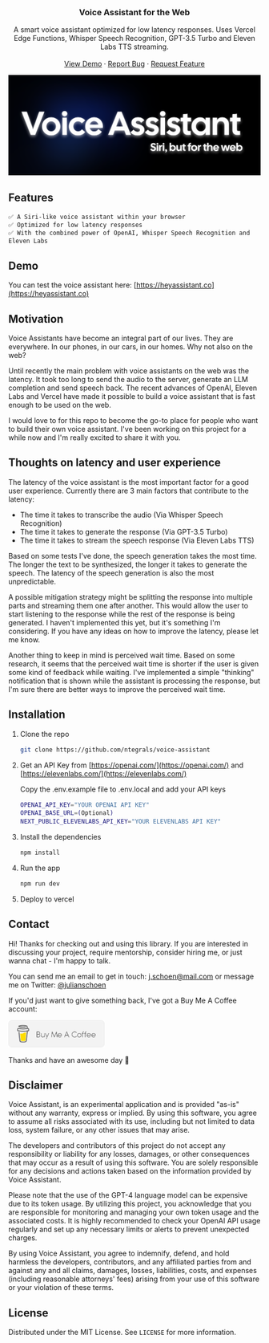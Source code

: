 <a name="readme-top"></a>

<br />
<div align="center">

<h3 align="center">Voice Assistant for the Web</h3>

  <p align="center">
    A smart voice assistant optimized for low latency responses. Uses Vercel Edge Functions, Whisper Speech Recognition, GPT-3.5 Turbo and Eleven Labs TTS streaming.
    <br />
    <br />
    <a href="https://heyassistant.co">View Demo</a>
    ·
    <a href="https://github.com/ntegrals/voice-assistant/issues">Report Bug</a>
    ·
    <a href="https://github.com/ntegrals/voice-assistant/issues">Request Feature</a>
  </p>
</div>
<a href="https://github.com/ntegrals/voice-assistant">
    <img src="images/header.png" alt="Logo">
  </a>

## Features

    ✅ A Siri-like voice assistant within your browser
    ✅ Optimized for low latency responses
    ✅ With the combined power of OpenAI, Whisper Speech Recognition and Eleven Labs

## Demo

You can test the voice assistant here: [https://heyassistant.co](https://heyassistant.co)

## Motivation

Voice Assistants have become an integral part of our lives. They are everywhere. In our phones, in our cars, in our homes. Why not also on the web?

Until recently the main problem with voice assistants on the web was the latency. It took too long to send the audio to the server, generate an LLM completion and send speech back. The recent advances of OpenAI, Eleven Labs and Vercel have made it possible to build a voice assistant that is fast enough to be used on the web.

I would love to for this repo to become the go-to place for people who want to build their own voice assistant. I've been working on this project for a while now and I'm really excited to share it with you.

## Thoughts on latency and user experience

The latency of the voice assistant is the most important factor for a good user experience. Currently there are 3 main factors that contribute to the latency:

- The time it takes to transcribe the audio (Via Whisper Speech Recognition)
- The time it takes to generate the response (Via GPT-3.5 Turbo)
- The time it takes to stream the speech response (Via Eleven Labs TTS)

Based on some tests I've done, the speech generation takes the most time. The longer the text to be synthesized, the longer it takes to generate the speech. The latency of the speech generation is also the most unpredictable.

A possible mitigation strategy might be splitting the response into multiple parts and streaming them one after another. This would allow the user to start listening to the response while the rest of the response is being generated. I haven't implemented this yet, but it's something I'm considering. If you have any ideas on how to improve the latency, please let me know.

Another thing to keep in mind is perceived wait time. Based on some research, it seems that the perceived wait time is shorter if the user is given some kind of feedback while waiting. I've implemented a simple "thinking" notification that is shown while the assistant is processing the response, but I'm sure there are better ways to improve the perceived wait time.

## Installation

1. Clone the repo

   ```sh
   git clone https://github.com/ntegrals/voice-assistant
   ```

2. Get an API Key from [https://openai.com/](https://openai.com/) and [https://elevenlabs.com/](https://elevenlabs.com/)

   Copy the .env.example file to .env.local and add your API keys

   ```sh
   OPENAI_API_KEY="YOUR OPENAI API KEY"
   OPENAI_BASE_URL=(Optional)
   NEXT_PUBLIC_ELEVENLABS_API_KEY="YOUR ELEVENLABS API KEY"
   ```

3. Install the dependencies

   ```sh
   npm install
   ```

4. Run the app
   ```sh
   npm run dev
   ```
5. Deploy to vercel

## Contact

Hi! Thanks for checking out and using this library. If you are interested in discussing your project, require mentorship, consider hiring me, or just wanna chat - I'm happy to talk.

You can send me an email to get in touch: j.schoen@mail.com or message me on Twitter: [@julianschoen](https://twitter.com/julianschoen)

If you'd just want to give something back, I've got a Buy Me A Coffee account:

<a href="https://www.buymeacoffee.com/ntegrals">
<img src="images/buymeacoffee.png" alt="buymeacoffee" width="192">
</a>

Thanks and have an awesome day 👋

## Disclaimer

Voice Assistant, is an experimental application and is provided "as-is" without any warranty, express or implied. By using this software, you agree to assume all risks associated with its use, including but not limited to data loss, system failure, or any other issues that may arise.

The developers and contributors of this project do not accept any responsibility or liability for any losses, damages, or other consequences that may occur as a result of using this software. You are solely responsible for any decisions and actions taken based on the information provided by Voice Assistant.

Please note that the use of the GPT-4 language model can be expensive due to its token usage. By utilizing this project, you acknowledge that you are responsible for monitoring and managing your own token usage and the associated costs. It is highly recommended to check your OpenAI API usage regularly and set up any necessary limits or alerts to prevent unexpected charges.

By using Voice Assistant, you agree to indemnify, defend, and hold harmless the developers, contributors, and any affiliated parties from and against any and all claims, damages, losses, liabilities, costs, and expenses (including reasonable attorneys' fees) arising from your use of this software or your violation of these terms.

<!-- LICENSE -->

## License

Distributed under the MIT License. See `LICENSE` for more information.
